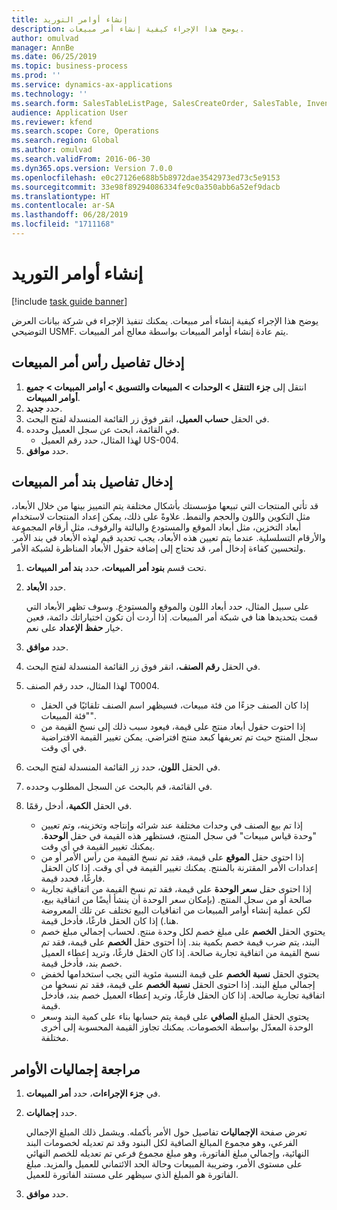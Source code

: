 ```yaml
---
title: إنشاء أوامر التوريد
description: يوضح هذا الإجراء كيفية إنشاء أمر مبيعات.
author: omulvad
manager: AnnBe
ms.date: 06/25/2019
ms.topic: business-process
ms.prod: ''
ms.service: dynamics-ax-applications
ms.technology: ''
ms.search.form: SalesTableListPage, SalesCreateOrder, SalesTable, InventDimParmFixed, InventProductDimensionLookup, SalesTotals
audience: Application User
ms.reviewer: kfend
ms.search.scope: Core, Operations
ms.search.region: Global
ms.author: omulvad
ms.search.validFrom: 2016-06-30
ms.dyn365.ops.version: Version 7.0.0
ms.openlocfilehash: e0c27126e688b5b8972dae3542973ed73c5e9153
ms.sourcegitcommit: 33e98f89294086334fe9c0a350abb6a52ef9dacb
ms.translationtype: HT
ms.contentlocale: ar-SA
ms.lasthandoff: 06/28/2019
ms.locfileid: "1711168"
---
```

# <a name="create-sales-orders"></a>إنشاء أوامر التوريد

[!include [task guide banner](../../includes/task-guide-banner.md)]

يوضح هذا الإجراء كيفية إنشاء أمر مبيعات. يمكنك تنفيذ الإجراء في شركة بيانات العرض التوضيحي USMF. يتم عادة إنشاء أوامر المبيعات بواسطة معالج أمر المبيعات. 

## <a name="enter-sales-order-header-details"></a>إدخال تفاصيل رأس أمر المبيعات
1. انتقل إلى **جزء التنقل > الوحدات > المبيعات والتسويق > أوامر المبيعات > جميع أوامر المبيعات**.
2. حدد **جديد**.
3. في الحقل **حساب العميل**، انقر فوق زر القائمة المنسدلة لفتح البحث.
4. في القائمة، ابحث عن سجل العميل وحدده.
    - لهذا المثال، حدد رقم العميل US-004.  
5. حدد **موافق**.

## <a name="enter-sales-order-line-details"></a>إدخال تفاصيل بند أمر المبيعات
    
قد تأتي المنتجات التي تبيعها مؤسستك بأشكال مختلفة يتم التمييز بينها من خلال الأبعاد، مثل التكوين واللون والحجم والنمط. علاوةً على ذلك، يمكن إعداد المنتجات لاستخدام أبعاد التخزين، مثل أبعاد الموقع والمستودع والبالتة‬ والرفوف، مثل أرقام المجموعة والأرقام التسلسلية. عندما يتم تعيين هذه الأبعاد، يجب تحديد قيم لهذه الأبعاد في بند الأمر. ولتحسين كفاءة إدخال أمر، قد تحتاج إلى إضافة حقول الأبعاد المناظرة لشبكة الأمر.
    
1. تحت قسم **بنود أمر المبيعات**، حدد **بند أمر المبيعات**.
2. حدد **الأبعاد**.
    
    على سبيل المثال، حدد أبعاد اللون والموقع والمستودع. وسوف تظهر الأبعاد التي قمت بتحديدها هنا في شبكة أمر المبيعات. إذا أردت أن تكون اختياراتك دائمة، فعين خيار **حفظ الإعداد** على نعم.
    
3. حدد **موافق**.
4. في الحقل **رقم الصنف**، انقر فوق زر القائمة المنسدلة لفتح البحث.
5. لهذا المثال، حدد رقم الصنف T0004.
    - إذا كان الصنف جزءًا من فئة مبيعات، فسيظهر اسم الصنف تلقائيًا في الحقل "فئة المبيعات".  
    - إذا احتوت حقول أبعاد منتج على قيمة، فيعود سبب ذلك إلى نسخ القيمة من سجل المنتج حيث تم تعريفها كبعد منتج افتراضي. يمكن تغيير القيمة الافتراضية في أي وقت.   
6. في الحقل **اللون**، حدد زر القائمة المنسدلة لفتح البحث.
7. في القائمة، قم بالبحث عن السجل المطلوب وحدده.
8. في الحقل **الكمية**، أدخل رقمًا.
    - إذا تم بيع الصنف في وحدات مختلفة عند شرائه وإنتاجه وتخزينه، وتم تعيين "وحدة قياس مبيعات" في سجل المنتج، فستظهر هذه القيمة في حقل **الوحدة**. يمكنك تغيير القيمة في أي وقت.   
    - إذا احتوى حقل **الموقع** على قيمة، فقد تم نسخ القيمة من رأس الأمر أو من إعدادات الأمر المقترنة بالمنتج. يمكنك تغيير القيمة في أي وقت. إذا كان الحقل فارغًا، فحدد قيمة.   
    - إذا احتوى حقل **سعر الوحدة** على قيمة، فقد تم نسخ القيمة من اتفاقية تجارية صالحة أو من سجل المنتج. (بإمكان سعر الوحدة أن ينشأ أيضًا من اتفاقية بيع، لكن عملية إنشاء أوامر المبيعات من اتفاقيات البيع تختلف عن تلك المعروضة هنا.) إذا كان الحقل فارغًا، فأدخل قيمة.   
    - يحتوي الحقل **الخصم** على مبلغ خصم لكل وحدة منتج. لحساب إجمالي مبلغ خصم البند، يتم ضرب قيمة خصم بكمية بند. إذا احتوى حقل **الخصم** على قيمة، فقد تم نسخ القيمة من اتفاقية تجارية صالحة. إذا كان الحقل فارغًا، وتريد إعطاء العميل خصم بند، فأدخل قيمة.  
    - يحتوي الحقل **نسبة الخصم** على قيمة النسبة مئوية التي يجب استخدامها لخفض إجمالي مبلغ البند.  إذا احتوى الحقل **نسبة الخصم** على قيمة، فقد تم نسخها من اتفاقية تجارية صالحة. إذا كان الحقل فارغًا، وتريد إعطاء العميل خصم بند، فأدخل قيمة. 
    - يحتوي الحقل المبلغ **الصافي** على قيمة يتم حسابها بناء على كمية البند وسعر الوحدة المعدّل بواسطة الخصومات.  يمكنك تجاوز القيمة المحسوبة إلى أخرى مختلفة.  

## <a name="review-the-order-totals"></a>مراجعة إجماليات الأوامر
1. في **جزء الإجراءات**، حدد **أمر المبيعات**.
2. حدد **إجماليات**.
    
    تعرض صفحة **الإجماليات** تفاصيل حول الأمر بأكمله. ويشمل ذلك المبلغ الإجمالي الفرعي، وهو مجموع المبالغ الصافية لكل البنود وقد تم تعديله لخصومات البند النهائية، وإجمالي مبلغ الفاتورة، وهو مبلغ مجموع فرعي تم تعديله للخصم النهائي على مستوى الأمر، وضريبة المبيعات وحالة الحد الائتماني للعميل والمزيد. مبلغ الفاتورة هو المبلغ الذي سيظهر على مستند الفاتورة للعميل.  
    
3. حدد **موافق**.
